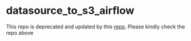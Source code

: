 # datasource_to_s3_airflow
This repo is deprecated and updated by this [repo](https://github.com/anandadwiarifian/aws-batch-processing).
Please kindly check the repo above
